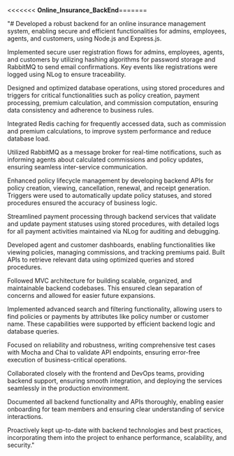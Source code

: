 <<<<<<<
**Online_Insurance_BackEnd**=======
>>>>>>> 
"# Developed a robust backend for an online insurance management system, enabling secure and efficient functionalities for admins, employees, agents, and customers, using Node.js and Express.js.

Implemented secure user registration flows for admins, employees, agents, and customers by utilizing hashing algorithms for password storage and RabbitMQ to send email confirmations. Key events like registrations were logged using NLog to ensure traceability.

Designed and optimized database operations, using stored procedures and triggers for critical functionalities such as policy creation, payment processing, premium calculation, and commission computation, ensuring data consistency and adherence to business rules.

Integrated Redis caching for frequently accessed data, such as commission and premium calculations, to improve system performance and reduce database load.

Utilized RabbitMQ as a message broker for real-time notifications, such as informing agents about calculated commissions and policy updates, ensuring seamless inter-service communication.

Enhanced policy lifecycle management by developing backend APIs for policy creation, viewing, cancellation, renewal, and receipt generation. Triggers were used to automatically update policy statuses, and stored procedures ensured the accuracy of business logic.

Streamlined payment processing through backend services that validate and update payment statuses using stored procedures, with detailed logs for all payment activities maintained via NLog for auditing and debugging.

Developed agent and customer dashboards, enabling functionalities like viewing policies, managing commissions, and tracking premiums paid. Built APIs to retrieve relevant data using optimized queries and stored procedures.

Followed MVC architecture for building scalable, organized, and maintainable backend codebases. This ensured clean separation of concerns and allowed for easier future expansions.

Implemented advanced search and filtering functionality, allowing users to find policies or payments by attributes like policy number or customer name. These capabilities were supported by efficient backend logic and database queries.

Focused on reliability and robustness, writing comprehensive test cases with Mocha and Chai to validate API endpoints, ensuring error-free execution of business-critical operations.

Collaborated closely with the frontend and DevOps teams, providing backend support, ensuring smooth integration, and deploying the services seamlessly in the production environment.

Documented all backend functionality and APIs thoroughly, enabling easier onboarding for team members and ensuring clear understanding of service interactions.

Proactively kept up-to-date with backend technologies and best practices, incorporating them into the project to enhance performance, scalability, and security." 
